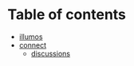# Table of contents

* [illumos](README.md)
* [connect](connect/README.md)
  * [discussions](https://illumos.topicbox.com/)
